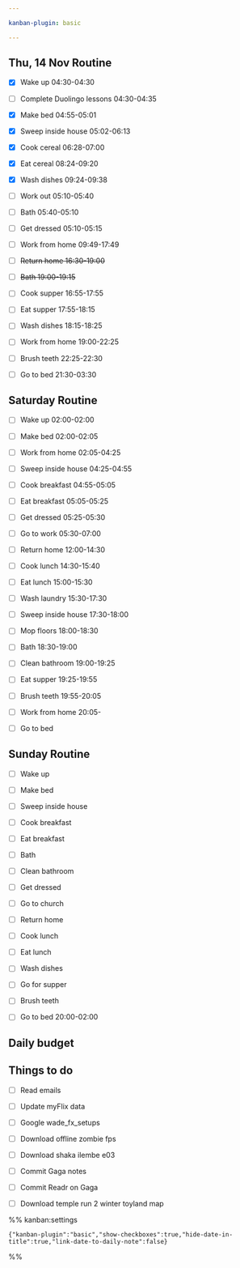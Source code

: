 ```yaml
---

kanban-plugin: basic

---
```


## Thu, 14 Nov Routine

- [x] Wake up 04:30-04:30
- [ ] Complete Duolingo lessons 04:30-04:35
- [x] Make bed 04:55-05:01
- [x] Sweep inside house 05:02-06:13
- [x] Cook cereal 06:28-07:00
- [x] Eat cereal 08:24-09:20
- [x] Wash dishes 09:24-09:38
- [ ] Work out 05:10-05:40
- [ ] Bath 05:40-05:10
- [ ] Get dressed 05:10-05:15
- [ ] Work from home 09:49-17:49
- [ ] ~~Return home 16:30-19:00~~
- [ ] ~~Bath 19:00-19:15~~
- [ ] Cook supper 16:55-17:55
- [ ] Eat supper 17:55-18:15
- [ ] Wash dishes 18:15-18:25
- [ ] Work from home 19:00-22:25
- [ ] Brush teeth 22:25-22:30
- [ ] Go to bed 21:30-03:30


## Saturday Routine

- [ ] Wake up 02:00-02:00
- [ ] Make bed 02:00-02:05
- [ ] Work from home 02:05-04:25
- [ ] Sweep inside house 04:25-04:55
- [ ] Cook breakfast 04:55-05:05
- [ ] Eat breakfast 05:05-05:25
- [ ] Get dressed 05:25-05:30
- [ ] Go to work 05:30-07:00
- [ ] Return home 12:00-14:30
- [ ] Cook lunch 14:30-15:40
- [ ] Eat lunch 15:00-15:30
- [ ] Wash laundry 15:30-17:30
- [ ] Sweep inside house 17:30-18:00
- [ ] Mop floors 18:00-18:30
- [ ] Bath 18:30-19:00
- [ ] Clean bathroom 19:00-19:25
- [ ] Eat supper 19:25-19:55
- [ ] Brush teeth 19:55-20:05
- [ ] Work from home 20:05-
- [ ] Go to bed


## Sunday Routine

- [ ] Wake up
- [ ] Make bed
- [ ] Sweep inside house
- [ ] Cook breakfast
- [ ] Eat breakfast
- [ ] Bath
- [ ] Clean bathroom
- [ ] Get dressed
- [ ] Go to church
- [ ] Return home
- [ ] Cook lunch
- [ ] Eat lunch
- [ ] Wash dishes
- [ ] Go for supper
- [ ] Brush teeth
- [ ] Go to bed 20:00-02:00


## Daily budget



## Things to do

- [ ] Read emails
- [ ] Update myFlix data
- [ ] Google wade_fx_setups
- [ ] Download offline zombie fps
- [ ] Download shaka ilembe e03
- [ ] Commit Gaga notes
- [ ] Commit Readr on Gaga
- [ ] Download temple run 2 winter toyland map




%% kanban:settings
```
{"kanban-plugin":"basic","show-checkboxes":true,"hide-date-in-title":true,"link-date-to-daily-note":false}
```
%%